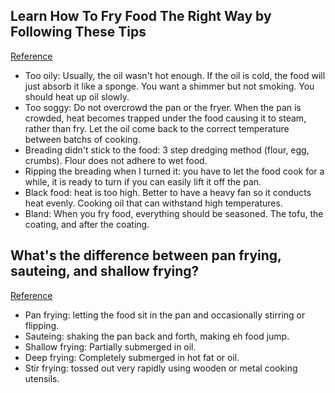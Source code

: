 ## Learn How To Fry Food The Right Way by Following These Tips
[Reference](http://www.onegreenplanet.org/vegan-food/friend-foods-cooking-mistakes/)

- Too oily: Usually, the oil wasn't hot enough. If the oil is cold, the food will just absorb it like a sponge. You want a shimmer but not smoking. You should heat up oil slowly.
- Too soggy: Do not overcrowd the pan or the fryer. When the pan is crowded, heat becomes trapped under the food causing it to steam, rather than fry. Let the oil come back to the correct temperature between batchs of cooking.
- Breading didn't stick to the food: 3 step dredging method (flour, egg, crumbs). Flour does not adhere to wet food.
- Ripping the breading when I turned it: you have to let the food cook for a while, it is ready to turn if you can easily lift it off the pan.
- Black food: heat is too high. Better to have a heavy fan so it conducts heat evenly. Cooking oil that can withstand high temperatures.
- Bland: When you fry food, everything should be seasoned. The tofu, the coating, and after the coating.

## What's the difference between pan frying, sauteing, and shallow frying?
[Reference](https://cooking.stackexchange.com/questions/125/whats-the-difference-between-pan-frying-sauteing-and-shallow-frying)

- Pan frying: letting the food sit in the pan and occasionally stirring or flipping.
- Sauteing: shaking the pan back and forth, making eh food jump.
- Shallow frying: Partially submerged in oil.
- Deep frying: Completely submerged in hot fat or oil.
- Stir frying: tossed out very rapidly using wooden or metal cooking utensils.
